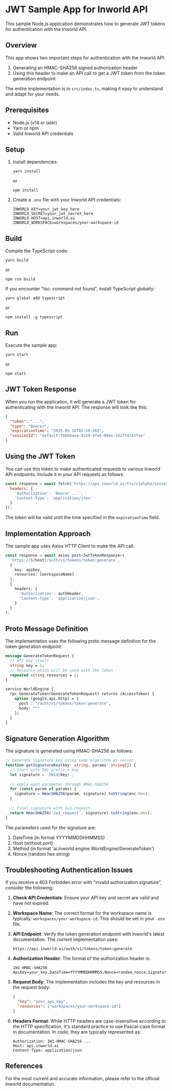 # JWT Sample App for Inworld API

This sample Node.js application demonstrates how to generate JWT tokens for authentication with the Inworld API.

## Overview

This app shows two important steps for authentication with the Inworld API:

1. Generating an HMAC-SHA256 signed authorization header
2. Using this header to make an API call to get a JWT token from the token generation endpoint

The entire implementation is in `src/index.ts`, making it easy to understand and adapt for your needs.

## Prerequisites

- Node.js (v14 or later)
- Yarn or npm
- Valid Inworld API credentials

## Setup

1. Install dependencies:
   ```
   yarn install
   ```
   or
   ```
   npm install
   ```

2. Create a `.env` file with your Inworld API credentials:
   ```
   INWORLD_KEY=your_jwt_key_here
   INWORLD_SECRET=your_jwt_secret_here
   INWORLD_HOST=api.inworld.ai
   INWORLD_WORKSPACE=workspaces/your-workspace-id
   ```

## Build

Compile the TypeScript code:

```
yarn build
```
or
```
npm run build
```

If you encounter "tsc: command not found", install TypeScript globally:
```
yarn global add typescript
```
or
```
npm install -g typescript
```

## Run

Execute the sample app:

```
yarn start
```
or
```
npm start
```

## JWT Token Response

When you run the application, it will generate a JWT token for authenticating with the Inworld API. The response will look like this:

```json
{
  "token": "...",
  "type": "Bearer",
  "expirationTime": "2025-05-16T02:50:26Z",
  "sessionId": "default:fbbbbaaa-4c59-4fe6-88ee-3d27f4741fae"
}
```

## Using the JWT Token

You can use this token to make authenticated requests to various Inworld API endpoints. Include it in your API requests as follows:

```javascript
const response = await fetch('https://api.inworld.ai/tts/v1alpha/voices', {
  headers: {
    'Authorization': 'Bearer ...',
    'Content-Type': 'application/json'
  }
});
```

The token will be valid until the time specified in the `expirationTime` field.

## Implementation Approach

The sample app uses Axios HTTP Client to make the API call:

```typescript
const response = await axios.post<JwtTokenResponse>(
  `https://${host}/auth/v1/tokens/token:generate`,
  {
    key: apiKey,
    resources: [workspaceName]
  },
  {
    headers: {
      'Authorization': authHeader,
      'Content-Type': 'application/json',
    }
  }
);
```

## Proto Message Definition

The implementation uses the following proto message definition for the token generation endpoint:

```protobuf
message GenerateTokenRequest {
  // API key itself
  string key = 1;
  // Resource which will be used with the token
  repeated string resources = 2;
}

service WorldEngine {
  rpc GenerateToken(GenerateTokenRequest) returns (AccessToken) {
    option (google.api.http) = {
      post : "/auth/v1/tokens/token:generate",
      body: "*"
    };
  }
}
```

## Signature Generation Algorithm

The signature is generated using HMAC-SHA256 as follows:

```typescript
// Generate signature key using same algorithm as server
function getSignatureKey(key: string, params: string[]) {
  // Start with IW1 prefix + key
  let signature = `IW1${key}`;
  
  // Apply each parameter through HMAC-SHA256
  for (const param of params) {
    signature = HmacSHA256(param, signature).toString(enc.Hex);
  }
  
  // Final signature with iw1_request
  return HmacSHA256('iw1_request', signature).toString(enc.Hex);
}
```

The parameters used for the signature are:
1. DateTime (in format YYYYMMDDHHMMSS)
2. Host (without port)
3. Method (in format 'ai.inworld.engine.WorldEngine/GenerateToken')
4. Nonce (random hex string)

## Troubleshooting Authentication Issues

If you receive a 403 Forbidden error with "invalid authorization signature", consider the following:

1. **Check API Credentials**: Ensure your API key and secret are valid and have not expired.

2. **Workspace Name**: The correct format for the workspace name is typically: `workspaces/your-workspace-id`. This should be set in your `.env` file.

3. **API Endpoint**: Verify the token generation endpoint with Inworld's latest documentation. The current implementation uses:
   ```
   https://api.inworld.ai/auth/v1/tokens/token:generate
   ```

4. **Authorization Header**: The format of the authorization header is:
   ```
   IW1-HMAC-SHA256 ApiKey=your_key,DateTime=YYYYMMDDHHMMSS,Nonce=random_nonce,Signature=signature
   ```

5. **Request Body**: The implementation includes the key and resources in the request body:
   ```json
   {
     "key": "your_api_key",
     "resources": ["workspaces/your-workspace-id"]
   }
   ```

6. **Headers Format**: While HTTP headers are case-insensitive according to the HTTP specification, it's standard practice to use Pascal-case format in documentation. In code, they are typically represented as:
   ```
   Authorization: IW1-HMAC-SHA256 ...
   Host: api.inworld.ai
   Content-Type: application/json
   ```

## References

For the most current and accurate information, please refer to the official Inworld documentation. 
